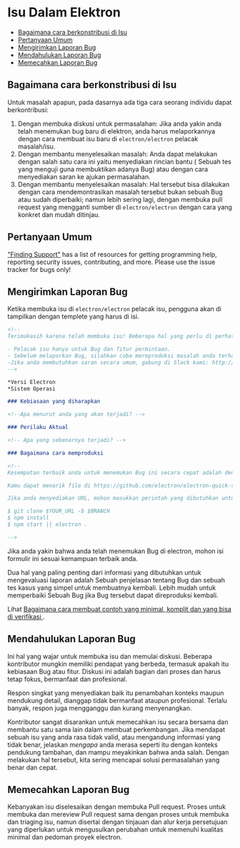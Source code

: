 # Isu Dalam Elektron

* [Bagaimana cara berkonstribusi di Isu](#how-to-contribute-in-issues)
* [Pertanyaan Umum](#asking-for-general-help)
* [Mengirimkan Laporan Bug](#submitting-a-bug-report)
* [Mendahulukan Laporan Bug](#triaging-a-bug-report)
* [Memecahkan Laporan Bug](#resolving-a-bug-report)

## Bagaimana cara berkonstribusi di Isu

Untuk masalah apapun, pada dasarnya ada tiga cara seorang individu dapat berkontribusi:

1. Dengan membuka diskusi untuk permasalahan: Jika anda yakin anda telah menemukan bug baru di elektron, anda harus melaporkannya dengan cara membuat isu baru di `electron/electron` pelacak masalah/isu.
2. Dengan membantu menyelesaikan masalah: Anda dapat melakukan dengan salah satu cara ini yaitu menyediakan rincian bantu ( Sebuah tes yang menguji guna membuktikan adanya Bug) atau dengan cara menyediakan saran ke ajukan permasalahan.
3. Dengan membantu menyelesaikan masalah: Hal tersebut bisa dilakukan dengan cara mendemontrasikan masalah tersebut bukan sebuah Bug atau sudah diperbaiki; namun lebih sering lagi, dengan membuka pull request yang mengganti sumber di `electron/electron` dengan cara yang konkret dan mudah ditinjau.

## Pertanyaan Umum

["Finding Support"](../tutorial/support.md#finding-support) has a list of resources for getting programming help, reporting security issues, contributing, and more. Please use the issue tracker for bugs only!

## Mengirimkan Laporan Bug

Ketika membuka isu di `electron/electron` pelacak isu, pengguna akan di tampilkan dengan templete yang harus di isi.

```markdown
<!-- 
Terimakasih karena telah membuka isu! Beberapa hal yang perlu di perhatikan:

- Pelacak isu hanya untuk Bug dan fitur permintaan.
- Sebelum melaporkan Bug, silahkan coba mereproduksi masalah anda terhadap versi terbaru dari electron.
-Jika anda membutuhkan saran secara umum, gabung di Slack kami: http://atom-slack.herokuapp.com 
-->

*Versi Electron
*Sistem Operasi

### Kebiasaan yang diharapkan

<!--Apa menurut anda yang akan terjadi? -->

### Perilaku Aktual

<!-- Apa yang sebenarnya terjadi? -->

### Bagaimana cara memproduksi

<!--
Kesempatan terbaik anda untuk menemukan Bug ini secara cepat adalah dengan menyediakan REPOSITORI yang bisa di klon dan berfungsi.

Kamu dapat menarik file di https://github.com/electron/electron-quick-start dan termasuk link untuk cabang dengan perubahan yang telah anda buat.

Jika anda menyediakan URL, mohon masukkan perintah yang dibutuhkan untuk mengklon/pengaturan/jalankan repo anda, contoh

$ git clone $YOUR_URL -b $BRANCH   
$ npm install   
$ npm start || electron .

-->
```

Jika anda yakin bahwa anda telah menemukan Bug di electron, mohon isi formulir ini sesuai kemampuan terbaik anda.

Dua hal yang paling penting dari informasi yang dibutuhkan untuk mengevaluasi laporan adalah Sebuah penjelasan tentang Bug dan sebuah tes kasus yang simpel untuk membuatnya kembali. Lebih mudah untuk memperbaiki Sebuah Bug jika Bug tersebut dapat direproduksi kembali.

Lihat [ Bagaimana cara membuat contoh yang minimal, komplit dan yang bisa di verifikasi ](https://stackoverflow.com/help/mcve).

## Mendahulukan Laporan Bug

Ini hal yang wajar untuk membuka isu dan memulai diskusi. Beberapa kontributor mungkin memiliki pendapat yang berbeda, termasuk apakah itu kebiasaan Bug atau fitur. Diskusi ini adalah bagian dari proses dan harus tetap fokus, bermanfaat dan profesional.

Respon singkat yang menyediakan baik itu penambahan konteks maupun mendukung detail, dianggap tidak bermanfaat ataupun profesional. Terlalu banyak, respon juga mengganggu dan kurang menyenangkan.

Kontributor sangat disarankan untuk memecahkan isu secara bersama dan membantu satu sama lain dalam membuat perkembangan. Jika mendapat sebuah isu yang anda rasa tidak valid, atau mengandung informasi yang tidak benar, jelaskan *mengapa* anda merasa seperti itu dengan konteks pendukung tambahan, dan mampu meyakinkan bahwa anda salah. Dengan melakukan hal tersebut, kita sering mencapai solusi permasalahan yang benar dan cepat.

## Memecahkan Laporan Bug

Kebanyakan isu diselesaikan dengan membuka Pull request. Proses untuk membuka dan mereview Pull request sama dengan proses untuk membuka dan triaging isu, namun disertai dengan tinjauan dan alur kerja persetujuan yang diperlukan untuk mengusulkan perubahan untuk memenuhi kualitas minimal dan pedoman proyek electron.